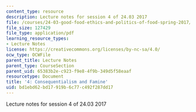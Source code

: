 ```yaml
---
content_type: resource
description: Lecture notes for session 4 of 24.03 2017
file: /courses/24-03-good-food-ethics-and-politics-of-food-spring-2017/bd1ebd62bd17919b6c77c492f287dd17_MIT24_03S17_lec04.pdf
file_size: 127429
file_type: application/pdf
learning_resource_types:
- Lecture Notes
license: https://creativecommons.org/licenses/by-nc-sa/4.0/
ocw_type: OCWFile
parent_title: Lecture Notes
parent_type: CourseSection
parent_uid: 65383b2e-c923-f9e8-4f9b-349d5f58eaaf
resourcetype: Document
title: '4: Consequentialism and Famine'
uid: bd1ebd62-bd17-919b-6c77-c492f287dd17
---
```

Lecture notes for session 4 of 24.03 2017